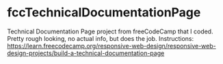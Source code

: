 # fccTechnicalDocumentationPage
Technical Documentation Page project from freeCodeCamp that I coded. Pretty rough looking, no actual info, but does the job. Instructions: https://learn.freecodecamp.org/responsive-web-design/responsive-web-design-projects/build-a-technical-documentation-page
